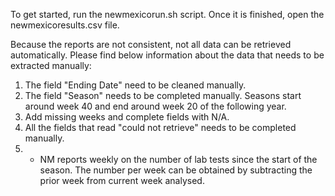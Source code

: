 To get started, run the newmexicorun.sh script. Once it is finished, open the newmexicoresults.csv file.

Because the reports are not consistent, not all data can be retrieved automatically. Please find below information about the data that needs to be extracted manually:

1. The field "Ending Date" need to be cleaned manually.
2. The field "Season" needs to be completed manually. Seasons start around week 40 and end around week 20 of the following year.
3. Add missing weeks and complete fields with N/A.
4. All the fields that read "could not retrieve" needs to be completed manually.
6. * NM reports weekly on the number of lab tests since the start of the season. The number per week can be obtained by subtracting the prior week from current week analysed.
